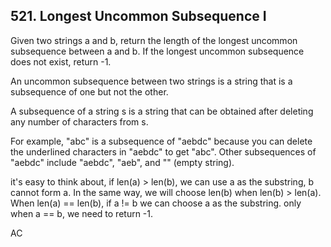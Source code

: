 ## 521. Longest Uncommon Subsequence I

Given two strings a and b, return the length of the longest uncommon subsequence between a and b. If the longest uncommon subsequence does not exist, return -1.

An uncommon subsequence between two strings is a string that is a subsequence of one but not the other.

A subsequence of a string s is a string that can be obtained after deleting any number of characters from s.

For example, "abc" is a subsequence of "aebdc" because you can delete the underlined characters in "aebdc" to get "abc". Other subsequences of "aebdc" include "aebdc", "aeb", and "" (empty string).

it's easy to think about, if len(a) > len(b), we can use a as the substring, b cannot form a. In the same way, we will choose len(b) when len(b) > len(a). When len(a) == len(b), if a != b we can choose a as the substring. only when a == b, we need to return -1.

AC